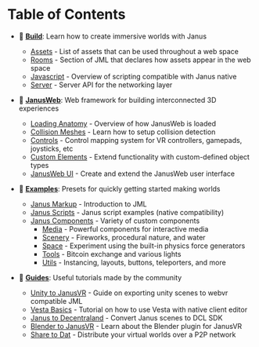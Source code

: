 # Table of Contents

- :wrench: [**Build**](https://madjin.github.io/janus-guide/#/build/README): Learn how to create immersive worlds with Janus
  - [Assets](https://madjin.github.io/janus-guide/#/build/assets) - List of assets that can be used throughout a web space
  - [Rooms](https://madjin.github.io/janus-guide/#/build/room) - Section of JML that declares how assets appear in the web space
  - [Javascript](https://madjin.github.io/janus-guide/#/build/javascript) - Overview of scripting compatible with Janus native
  - [Server](https://madjin.github.io/janus-guide/#/build/server) - Server API for the networking layer

- :mount_fuji: [**JanusWeb**](https://madjin.github.io/janus-guide/#/wiki/README): Web framework for building interconnected 3D experiences
  - [Loading Anatomy](https://madjin.github.io/janus-guide/#/wiki/anatomy) - Overview of how JanusWeb is loaded
  - [Collision Meshes](https://madjin.github.io/janus-guide/#/wiki/collisionmeshes) - Learn how to setup collision detection
  - [Controls](https://madjin.github.io/janus-guide/#/wiki/controls) - Control mapping system for VR controllers, gamepads, joysticks, etc
  - [Custom Elements](https://madjin.github.io/janus-guide/#/wiki/customelements) - Extend functionality with custom-defined object types
  - [JanusWeb UI](https://madjin.github.io/janus-guide/#/wiki/januswebui) - Create and extend the JanusWeb user interface

- :open_file_folder: [**Examples**](https://madjin.github.io/janus-guide/#/examples/README): Presets for quickly getting started making worlds
  - [Janus Markup](https://madjin.github.io/janus-guide/#/examples/markup) - Introduction to JML
  - [Janus Scripts](https://madjin.github.io/janus-guide/#/examples/scripts) - Janus script examples (native compatibility)
  - [Janus Components](https://madjin.github.io/janus-guide/#/examples/components?id=janus-custom-components) - Variety of custom components
    - [Media](https://madjin.github.io/janus-guide/#/examples/components?id=media) - Powerful components for interactive media
    - [Scenery](https://madjin.github.io/janus-guide/#/examples/components?id=scenery) - Fireworks, procedural nature, and water
    - [Space](https://madjin.github.io/janus-guide/#/examples/components?id=space) - Experiment using the built-in physics force generators
    - [Tools](https://madjin.github.io/janus-guide/#/examples/components?id=tools) - Bitcoin exchange and various lights
    - [Utils](https://madjin.github.io/janus-guide/#/examples/components?id=utils) - Instancing, layouts, buttons, teleporters, and more

- :notebook: [**Guides**](https://madjin.github.io/janus-guide/#/guide/README): Useful tutorials made by the community
  - [Unity to JanusVR](https://madjin.github.io/janus-guide/#/guide/unity) - Guide on exporting unity scenes to webvr compatible JML
  - [Vesta Basics](https://madjin.github.io/janus-guide/#/guide/vestabasics) - Tutorial on how to use Vesta with native client editor
  - [Janus to Decentraland](https://madjin.github.io/janus-guide/#/guide/dclconvert) - Convert Janus scenes to DCL SDK
  - [Blender to JanusVR](https://madjin.github.io/janus-guide/#/guide/firevr) - Learn about the Blender plugin for JanusVR
  - [Share to Dat](https://madjin.github.io/janus-guide/#/guide/dat) - Distribute your virtual worlds over a P2P network


